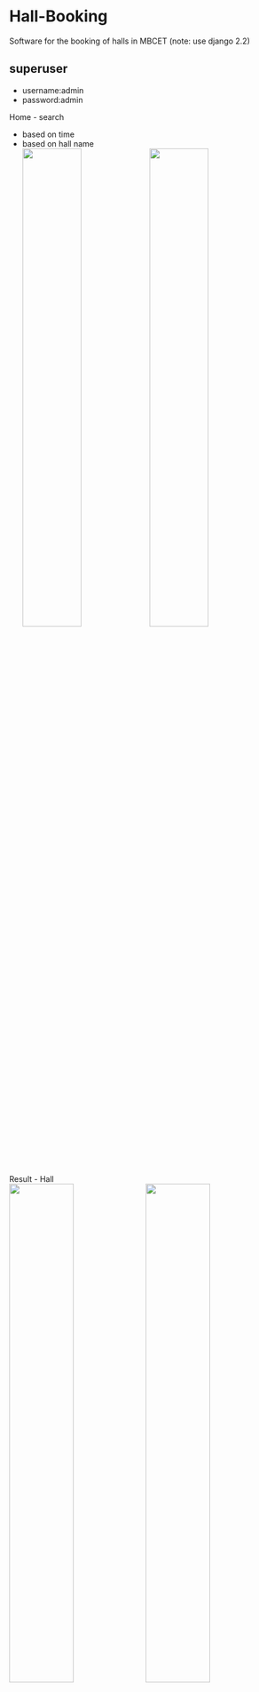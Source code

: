# Hall-Booking
Software for the booking of halls in MBCET
(note: use django 2.2)
## superuser
  - username:admin
  - password:admin
  
Home - search
- based on time
- based on hall name<br>
<img src="https://github.com/Kavya-Suresh/Hall-Booking/blob/master/SS/home.png" width="47%" > <img src="https://github.com/Kavya-Suresh/Hall-Booking/blob/master/SS/home1.png" width="47%" >

Result - Hall <br>
<img src="https://github.com/Kavya-Suresh/Hall-Booking/blob/master/SS/result.png" width="48%" > 
<img src="https://github.com/Kavya-Suresh/Hall-Booking/blob/master/SS/hall.png" width="48%" >

Book - book hall <br>
<img src="https://github.com/Kavya-Suresh/Hall-Booking/blob/master/SS/book.png" width="70%" >
